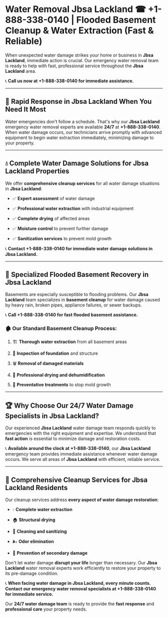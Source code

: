 # Water Removal Jbsa Lackland ☎ +1-888-338-0140 | Flooded Basement Cleanup & Water Extraction (Fast & Reliable)

When unexpected water damage strikes your home or business in **Jbsa Lackland**, immediate action is crucial. Our emergency water removal team is ready to help with fast, professional service throughout the **Jbsa Lackland** area. 

📞 **Call us now at +1-888-338-0140 for immediate assistance.**
---
## 🚀 Rapid Response in Jbsa Lackland When You Need It Most
Water emergencies don't follow a schedule. That's why our **Jbsa Lackland** emergency water removal experts are available **24/7** at **+1-888-338-0140**. When water damage occurs, our technicians arrive promptly with advanced equipment to begin water extraction immediately, minimizing damage to your property.
---
## 💧 Complete Water Damage Solutions for Jbsa Lackland Properties
We offer **comprehensive cleanup services** for all water damage situations in **Jbsa Lackland**:
- ✅ **Expert assessment** of water damage  
- ✅ **Professional water extraction** with industrial equipment  
- ✅ **Complete drying** of affected areas  
- ✅ **Moisture control** to prevent further damage  
- ✅ **Sanitization services** to prevent mold growth  
📞 **Contact +1-888-338-0140 for immediate water damage solutions in Jbsa Lackland.**
---
## 🌊 Specialized Flooded Basement Recovery in Jbsa Lackland
Basements are especially susceptible to flooding problems. Our **Jbsa Lackland** team specializes in **basement cleanup** for water damage caused by heavy rain, broken pipes, appliance failures, or sewer backups. 
📞 **Call +1-888-338-0140 for fast flooded basement assistance.**
### 🏚️ Our Standard Basement Cleanup Process:
1. 🏗️ **Thorough water extraction** from all basement areas  
2. 🔎 **Inspection of foundation** and structure  
3. 🗑️ **Removal of damaged materials**  
4. 💨 **Professional drying and dehumidification**  
5. 🚫 **Preventative treatments** to stop mold growth  
---
## 🏆 Why Choose Our 24/7 Water Damage Specialists in Jbsa Lackland?
Our experienced **Jbsa Lackland** water damage team responds quickly to emergencies with the right equipment and expertise. We understand that **fast action** is essential to minimize damage and restoration costs.
📞 **Available around the clock at +1-888-338-0140**, our **Jbsa Lackland** emergency team provides immediate assistance whenever water damage occurs. We serve all areas of **Jbsa Lackland** with efficient, reliable service.
---
## 🧹 Comprehensive Cleanup Services for Jbsa Lackland Residents
Our cleanup services address **every aspect of water damage restoration**:
- 💧 **Complete water extraction**  
- 🏠 **Structural drying**  
- 🧼 **Cleaning and sanitizing**  
- 🌬️ **Odor elimination**  
- 🚫 **Prevention of secondary damage**  
Don't let water damage **disrupt your life** longer than necessary. Our **Jbsa Lackland** water removal experts work efficiently to restore your property to its pre-damage condition.
📞 **When facing water damage in Jbsa Lackland, every minute counts. Contact our emergency water removal specialists at +1-888-338-0140 for immediate service.**
Our **24/7 water damage team** is ready to provide the **fast response** and **professional care** your property needs.

